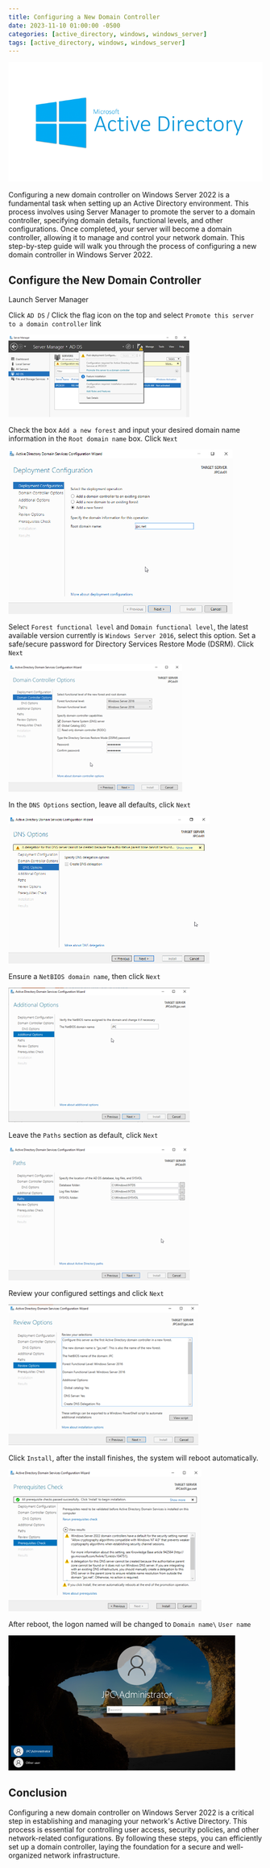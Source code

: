 ```yaml
---
title: Configuring a New Domain Controller
date: 2023-11-10 01:00:00 -0500
categories: [active_directory, windows, windows_server]
tags: [active_directory, windows, windows_server]
---
```


![install_ad_ds0](/assets/img/posts/2023/install_active_directory_domain_services/install_ad_ds0.png)


Configuring a new domain controller on Windows Server 2022 is a fundamental task when setting up an Active Directory environment. This process involves using Server Manager to promote the server to a domain controller, specifying domain details, functional levels, and other configurations. Once completed, your server will become a domain controller, allowing it to manage and control your network domain. This step-by-step guide will walk you through the process of configuring a new domain controller in Windows Server 2022.


## Configure the New Domain Controller

Launch Server Manager

Click `AD DS` / Click the flag icon on the top and select `Promote this server to a domain controller` link

![configure_dc0](/assets/img/posts/2023/configure_new_domain_controller/configure_dc0.png)

Check the box `Add a new forest` and input your desired domain name information in the `Root domain name` box. Click `Next`

![configure_dc1](/assets/img/posts/2023/configure_new_domain_controller/configure_dc1.png)


Select `Forest functional level` and `Domain functional level`, the latest available version currently is `Windows Server 2016`, select this option. Set a safe/secure password for Directory Services Restore Mode (DSRM). Click `Next`

![configure_dc2](/assets/img/posts/2023/configure_new_domain_controller/configure_dc2.png)


In the `DNS Options` section, leave all defaults, click `Next`

![configure_dc3](/assets/img/posts/2023/configure_new_domain_controller/configure_dc3.png)


Ensure a `NetBIOS domain name`, then click `Next`

![configure_dc4](/assets/img/posts/2023/configure_new_domain_controller/configure_dc4.png)


Leave the `Paths` section as default, click `Next`

![configure_dc5](/assets/img/posts/2023/configure_new_domain_controller/configure_dc5.png)


Review your configured settings and click `Next`

![configure_dc6](/assets/img/posts/2023/configure_new_domain_controller/configure_dc6.png)


Click `Install`, after the install finishes, the system will reboot automatically.

![configure_dc7](/assets/img/posts/2023/configure_new_domain_controller/configure_dc7.png)


After reboot, the logon named will be changed to `Domain name\` `User name`

![configure_dc8](/assets/img/posts/2023/configure_new_domain_controller/configure_dc8.png)


## Conclusion

Configuring a new domain controller on Windows Server 2022 is a critical step in establishing and managing your network's Active Directory. This process is essential for controlling user access, security policies, and other network-related configurations. By following these steps, you can efficiently set up a domain controller, laying the foundation for a secure and well-organized network infrastructure.


